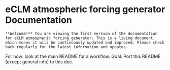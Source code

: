 # eCLM atmospheric forcing generator Documentation

```{important}
**Welcome!** You are viewing the first version of the documentation for eCLM atmospheric forcing generator. This is a living document, which means it will be continuously updated and improved. Please check back regularly for the latest information and updates.
```

For now: look at the main README for a workflow. Goal: Port this
README (except general info) to this doc.
